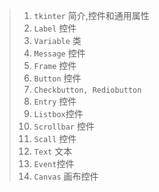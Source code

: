 > 1. `tkinter` 简介,控件和通用属性
> 2. `Label` 控件
> 3. `Variable` 类
> 4. `Message` 控件
> 5. `Frame` 控件
> 6. `Button` 控件
> 7. `Checkbutton, Rediobutton`
> 8. `Entry` 控件
> 9. `Listbox`控件
> 10. `Scrollbar` 控件
> 11. `Scall` 控件
> 12. `Text` 文本
> 13. `Event`控件
> 14. `Canvas` 画布控件​

